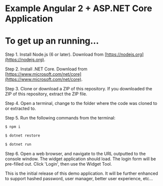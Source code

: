 # Example Angular 2 + ASP.NET Core Application

# To get up an running...

Step 1. Install Node.js (6 or later). Download from [https://nodejs.org](https://nodejs.org).

Step 2. Install .NET Core. Download from [https://www.microsoft.com/net/core](https://www.microsoft.com/net/core).

Step 3. Clone or download a ZIP of this repository. If you downloaded the ZIP of this repository, extract the ZIP file.

Step 4. Open a terminal, change to the folder where the code was cloned to or extracted to.

Step 5. Run the following commands from the terminal:

```bash
$ npm i

$ dotnet restore

$ dotnet run
```

Step 6. Open a web browser, and navigate to the URL outputted to the console window. The widget application should load. The login form will be pre-filled out. Click 'Login', then use the Widget Tool.

This is the initial release of this demo application. It will be further enhanced to support hashed password, user manager, better user experience, etc...